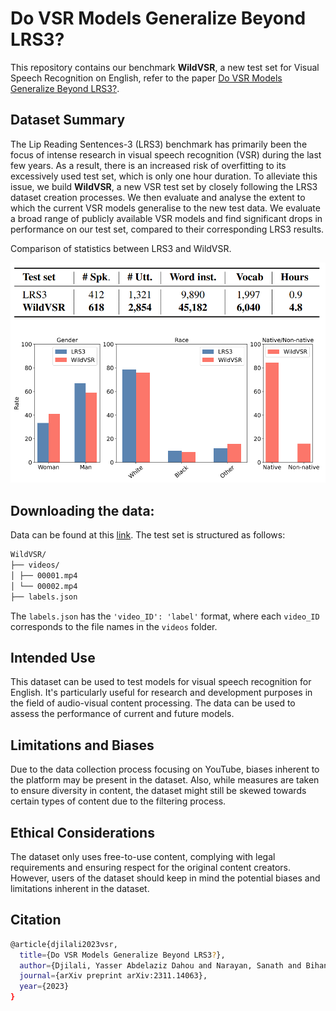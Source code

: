 
# **Do VSR Models Generalize Beyond LRS3?**

This repository contains our benchmark **WildVSR**, a new test set for Visual Speech Recognition on English, refer to the paper 
[Do VSR Models Generalize Beyond LRS3?](https://arxiv.org/abs/2311.14063).


## Dataset Summary

The Lip Reading Sentences-3 (LRS3) benchmark has primarily been the focus of intense research in visual speech recognition (VSR) during the last few years. As a result, there is an increased risk of overfitting to its excessively used test set, which is only one hour duration. To alleviate this issue, we build **WildVSR**, a new VSR test set by closely following the LRS3 dataset creation processes. We then evaluate and analyse the extent to which the current VSR models generalise to the new test data. We evaluate a broad range of publicly available VSR models and find significant drops in performance on our test set, compared to their corresponding LRS3 results.

Comparison of statistics between LRS3 and WildVSR.

![Lip2Vec Illustration](figure.png)


## Downloading the data:

Data can be found at this [link](https://drive.google.com/file/d/1EUx-KffQSLQE5uc5MZaeHKQEZNeHdBwP/view?usp=drive_link). The test set is structured as follows:
```bash
WildVSR/
├── videos/
│ ├── 00001.mp4
│ └── 00002.mp4
├── labels.json

```
The ```labels.json``` has the ```'video_ID': 'label'``` format, where each ```video_ID``` corresponds to the file names in the ```videos``` folder.
## Intended Use

This dataset can be used to test models for visual speech recognition for English. It's particularly useful for research and development purposes in the field of audio-visual content processing. The data can be used to assess the performance of current and future models.

## Limitations and Biases
Due to the data collection process focusing on YouTube, biases inherent to the platform may be present in the dataset. Also, while measures are taken to ensure diversity in content, the dataset might still be skewed towards certain types of content due to the filtering process.

## Ethical Considerations
The dataset only uses free-to-use content, complying with legal requirements and ensuring respect for the original content creators. However, users of the dataset should keep in mind the potential biases and limitations inherent in the dataset.

## Citation
```bash
@article{djilali2023vsr,
  title={Do VSR Models Generalize Beyond LRS3?},
  author={Djilali, Yasser Abdelaziz Dahou and Narayan, Sanath and Bihan, Eustache Le and Boussaid, Haithem and Almazrouei, Ebtessam and Debbah, Merouane},
  journal={arXiv preprint arXiv:2311.14063},
  year={2023}
}
```
